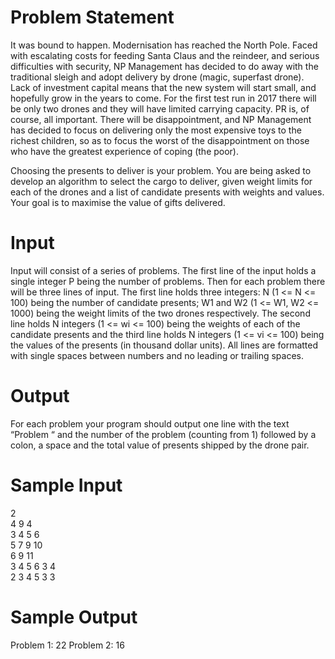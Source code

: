 # Problem Statement
It was bound to happen. Modernisation has reached the North Pole. Faced with escalating costs for feeding Santa Claus and the reindeer, and serious difficulties with security, NP Management has decided to do away with the traditional sleigh and adopt delivery by drone (magic, superfast drone). Lack of investment capital means that the new system will start small, and hopefully grow in the years to come. For the first test run in 2017 there will be only two drones and they will have limited carrying capacity. PR is, of course, all important. There will be disappointment, and NP Management has decided to focus on delivering only the most expensive toys to the richest children, so as to focus the worst of the disappointment on those who have the greatest experience of coping (the poor). 

Choosing the presents to deliver is your problem. You are being asked to develop an algorithm to select the cargo to deliver, given weight limits for each of the drones and a list of candidate presents with weights and values. Your goal is to maximise the value of gifts delivered.

# Input
Input will consist of a series of problems. The first line of the input holds a single integer P being the number of problems. Then for each problem there will be three lines of input. The first line holds three integers:  N (1 <= N <= 100) being the number of candidate presents;  W1 and W2 (1 <= W1, W2 <= 1000) being the weight limits of the two drones respectively. The second line holds N integers (1 <= wi <= 100) being the weights of each of the candidate presents and the third line holds N integers (1 <= vi <= 100) being the values of the presents (in thousand dollar units). All lines are formatted with single spaces between numbers and no leading or trailing spaces.

# Output
For each problem your program should output one line with the text “Problem “ and the number of the problem (counting from 1) followed by a colon, a space and the total value of presents shipped by the drone pair. 

# Sample Input
2  
4 9 4  
3 4 5 6  
5 7 9 10  
6 9 11  
3 4 5 6 3 4  
2 3 4 5 3 3  

# Sample Output
Problem 1: 22
Problem 2: 16
